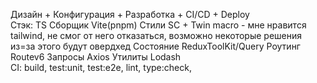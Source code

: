 Дизайн + Конфигурация + Разработка + CI/CD + Deploy <br>
Стэк:
TS
Сборщик Vite(pnpm)
Стили SC + Twin macro - мне нравится tailwind, не смог от него отказаться, возможно некоторые решения из=за этого будут овердхед
Состояние ReduxToolKit/Query
Роутинг Routev6
Запросы Axios
Утилиты Lodash
<br>
CI: build, test:unit, test:e2e, lint, type:check,
